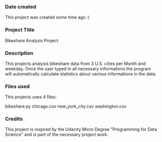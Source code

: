 ### Date created
This project was created some time ago :)

### Project Title
Bikeshare Analysis Project

### Description
This projects analysis bikeshare data from 3 U.S. cities per Month and weekday.
Once the user typed in all necessary informations the program will automatically calculate statistics about various informations in the data.


### Files used
This projects uses 4 files:

bikeshare.py
chicago.csv
new_york_city.csv
washington.csv

### Credits
This project is inspired by the Udacity Micro Degree "Programming for Data Science" and is part of the necessary project work.